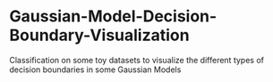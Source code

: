 # Gaussian-Model-Decision-Boundary-Visualization
Classification on some toy datasets to visualize the different types of decision boundaries in some Gaussian Models

